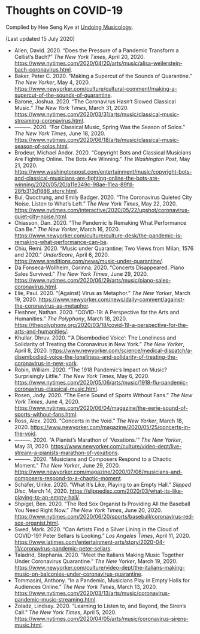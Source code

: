 # Thoughts on COVID-19

Compiled by Hee Seng Kye at [Undoing Musicology](http://undoingmusicology.com).

(Last updated 15 July 2020)

* Allen, David. 2020. “Does the Pressure of a Pandemic Transform a Cellist’s Bach?” *The New York Times*, April 20, 2020. https://www.nytimes.com/2020/04/20/arts/music/alisa-weilerstein-bach-coronavirus.html.
* Baker, Peter C. 2020. “Making a Supercut of the Sounds of Quarantine.” *The New Yorker*, May 4, 2020. https://www.newyorker.com/culture/cultural-comment/making-a-supercut-of-the-sounds-of-quarantine.
* Barone, Joshua. 2020. “The Coronavirus Hasn’t Slowed Classical Music.” *The New York Times*, March 31, 2020. https://www.nytimes.com/2020/03/31/arts/music/classical-music-streaming-coronavirus.html.
* ———. 2020. “For Classical Music, Spring Was the Season of Solos.” *The New York Times*, June 18, 2020. https://www.nytimes.com/2020/06/18/arts/music/classical-music-season-of-solos.html.
* Brodeur, Michael Andor. 2020. “Copyright Bots and Classical Musicians Are Fighting Online. The Bots Are Winning.” *The Washington Post*, May 21, 2020. https://www.washingtonpost.com/entertainment/music/copyright-bots-and-classical-musicians-are-fighting-online-the-bots-are-winning/2020/05/20/a11e349c-98ae-11ea-89fd-28fb313d1886_story.html.
* Bui, Quoctrung, and Emily Badger. 2020. “The Coronavirus Quieted City Noise. Listen to What’s Left.” *The New York Times*, May 22, 2020. https://www.nytimes.com/interactive/2020/05/22/upshot/coronavirus-quiet-city-noise.html.
* Chiasson, Dan. 2020. “The Pandemic Is Remaking What Performance Can Be.” *The New Yorker*, March 16, 2020. https://www.newyorker.com/culture/culture-desk/the-pandemic-is-remaking-what-performance-can-be.
* Chiu, Remi. 2020. “Music under Quarantine: Two Views from Milan, 1576 and 2020.” *UnderScore*, April 6, 2020. https://www.areditions.com/news/music-under-quarantine/.
* Da Fonseca-Wollheim, Corinna. 2020. “Concerts Disappeared. Piano Sales Survived.” *The New York Times*, June 29, 2020. https://www.nytimes.com/2020/06/29/arts/music/piano-sales-coronavirus.html.
* Elie, Paul. 2020. “(Against) Virus as Metaphor.” *The New Yorker*, March 19, 2020. https://www.newyorker.com/news/daily-comment/against-the-coronavirus-as-metaphor.
* Fleshner, Nathan. 2020. “COVID-19: A Perspective for the Arts and Humanities.” *The Polyphony*, March 18, 2020. https://thepolyphony.org/2020/03/18/covid-19-a-perspective-for-the-arts-and-humanities/.
* Khullar, Dhruv. 2020. “‘A Disembodied Voice’: The Loneliness and Solidarity of Treating the Coronavirus in New York.” *The New Yorker*, April 8, 2020. https://www.newyorker.com/science/medical-dispatch/a-disembodied-voice-the-loneliness-and-solidarity-of-treating-the-coronavirus-in-new-york.
* Robin, William. 2020. “The 1918 Pandemic’s Impact on Music? Surprisingly Little.” *The New York Times*, May 6, 2020. https://www.nytimes.com/2020/05/06/arts/music/1918-flu-pandemic-coronavirus-classical-music.html.
* Rosen, Jody. 2020. “The Eerie Sound of Sports Without Fans.” *The New York Times*, June 4, 2020. https://www.nytimes.com/2020/06/04/magazine/the-eerie-sound-of-sports-without-fans.html.
* Ross, Alex. 2020. “Concerts in the Void.” *The New Yorker*, March 18, 2020. https://www.newyorker.com/magazine/2020/05/25/concerts-in-the-void.
* ———. 2020. “A Pianist’s Marathon of ‘Vexations.’” *The New Yorker*, May 31, 2020. https://www.newyorker.com/culture/video-dept/live-stream-a-pianists-marathon-of-vexations.
* ———. 2020. “Musicians and Composers Respond to a Chaotic Moment.” *The New Yorker*, June 29, 2020. https://www.newyorker.com/magazine/2020/07/06/musicians-and-composers-respond-to-a-chaotic-moment.
* Schäfer, Ulrike. 2020. “What It’s Like, Playing to an Empty Hall.” *Slipped Disc*, March 14, 2020. https://slippedisc.com/2020/03/what-its-like-playing-to-an-empty-hall/.
* Shpigel, Ben. 2020. “The Red Sox Organist Is Providing All the Baseball You Need Right Now.” *The New York Times*, June 20, 2020. https://www.nytimes.com/2020/06/20/sports/baseball/coronavirus-red-sox-organist.html.
* Swed, Mark. 2020. “Can Artists Find a Silver Lining in the Cloud of COVID-19? Peter Sellars Is Looking.” *‌Los Angeles Times*, April 11, 2020. https://www.latimes.com/entertainment-arts/story/2020-04-11/coronavirus-pandemic-peter-sellars.
* Taladrid, Stephania. 2020. “Meet the Italians Making Music Together Under Coronavirus Quarantine.” *The New Yorker*, March 19, 2020. https://www.newyorker.com/culture/video-dept/the-italians-making-music-on-balconies-under-coronavirus-quarantine.
* Tommasini, Anthony. “In a Pandemic, Musicians Play in Empty Halls for Audiences Online.” *The New York Times*, March 13, 2020. https://www.nytimes.com/2020/03/13/arts/music/coronavirus-pandemic-music-streaming.html.
* Zoladz, Lindsay. 2020. “Learning to Listen to, and Beyond, the Siren’s Call.” *The New York Times*, April 5, 2020. https://www.nytimes.com/2020/04/05/arts/music/coronavirus-sirens-music.html.